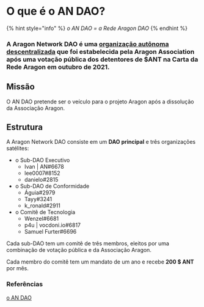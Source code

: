 # O que é o AN DAO?

{% hint style="info" %}
_o AN DAO = a Rede Aragon DAO_
{% endhint %}

### A Aragon Network DAO é uma [organização autônoma descentralizada](https://pt.wikipedia.org/wiki/Organiza%C3%A7%C3%A3o\_aut%C3%B4noma\_descentralizada) que foi estabelecida pela Aragon Association após uma votação pública dos detentores de $ANT na Carta da Rede Aragon em outubro de 2021. <a href="#the-aragon-network-dao-is-a-decentralized-autonomous-organization-that-was-established-by-the-aragon" id="the-aragon-network-dao-is-a-decentralized-autonomous-organization-that-was-established-by-the-aragon"></a>

## Missão <a href="#mission" id="mission"></a>

O AN DAO pretende ser o veículo para o projeto Aragon após a dissolução da Associação Aragon.

## Estrutura <a href="#structure" id="structure"></a>

A Aragon Network DAO consiste em um **DAO principal** e três organizações satélites:

* o Sub-DAO Executivo
  * Ivan | AN#6678
  * lee0007#8152
  * danielo#2815
* o Sub-DAO de Conformidade
  * Águia#2979
  * Tayy#3241
  * k\_ronald#2911
* o Comitê de Tecnologia
  * Wenzel#6681
  * p4u | vocdoni.io#6817
  * Samuel Furter#6696

Cada sub-DAO tem um comitê de três membros, eleitos por uma combinação de votação pública e da Associação Aragon.

Cada membro do comitê tem um mandato de um ano e recebe **200 $ ANT** por mês.

### **Referências** <a href="#references" id="references"></a>

[o AN DAO](https://andao-aragon-org.translate.goog/?\_x\_tr\_sl=en&\_x\_tr\_tl=pt&\_x\_tr\_hl=es-419&\_x\_tr\_pto=wapp)
